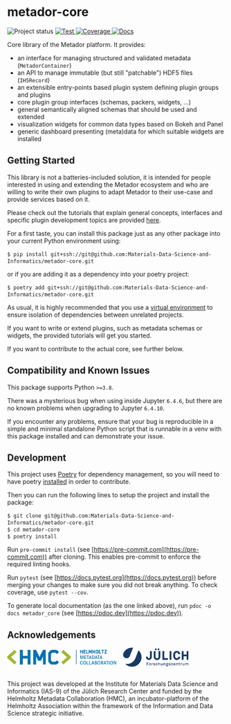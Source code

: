 # metador-core

![Project status](https://img.shields.io/badge/project%20status-alpha-%23ff8000)
[
![Test](https://img.shields.io/github/workflow/status/Materials-Data-Science-and-Informatics/metador-core/test?label=test)
](https://github.com/Materials-Data-Science-and-Informatics/metador-core/actions?query=workflow:test)
[
![Coverage](https://img.shields.io/codecov/c/gh/Materials-Data-Science-and-Informatics/metador-core?token=4JU2SZFZDZ)
](https://app.codecov.io/gh/Materials-Data-Science-and-Informatics/metador-core)
[
![Docs](https://img.shields.io/badge/read-docs-success)
](https://materials-data-science-and-informatics.github.io/metador-core/)

Core library of the Metador platform. It provides:

* an interface for managing structured and validated metadata (`MetadorContainer`)
* an API to manage immutable (but still "patchable") HDF5 files (`IH5Record`)
* an extensible entry-points based plugin system defining plugin groups and plugins
* core plugin group interfaces (schemas, packers, widgets, ...)
* general semantically aligned schemas that should be used and extended
* visualization widgets for common data types based on Bokeh and Panel
* generic dashboard presenting (meta)data for which suitable widgets are installed

## Getting Started

This library is not a batteries-included solution, it is intended for people interested in
using and extending the Metador ecosystem and who are willing to write their own plugins
to adapt Metador to their use-case and provide services based on it.

Please check out the tutorials that explain general concepts,
interfaces and specific plugin development topics are provided [here](./tutorial).

For a first taste, you can install this package just as any other package into your
current Python environment using:

<!--
old install link based on https:
metador-core@git+https://github.com/Materials-Data-Science-and-Informatics/metador-core.git
-->

```
$ pip install git+ssh://git@github.com:Materials-Data-Science-and-Informatics/metador-core.git
```

or if you are adding it as a dependency into your poetry project:

```
$ poetry add git+ssh://git@github.com:Materials-Data-Science-and-Informatics/metador-core.git
```

As usual, it is highly recommended that you use a
[virtual environment](https://stackoverflow.com/questions/41573587/what-is-the-difference-between-venv-pyvenv-pyenv-virtualenv-virtualenvwrappe)
to ensure isolation of dependencies between unrelated projects.

If you want to write or extend plugins, such as metadata schemas or widgets,
the provided tutorials will get you started.

If you want to contribute to the actual core, see further below.

## Compatibility and Known Issues

This package supports Python `>=3.8`.

There was a mysterious bug when using inside Jupyter `6.4.6`,
but there are no known problems when upgrading to Jupyter `6.4.10`.

If you encounter any problems, ensure that your bug is reproducible in a simple and
minimal standalone Python script that is runnable in a venv with this package installed
and can demonstrate your issue.

## Development

This project uses [Poetry](https://python-poetry.org/) for dependency
management, so you will need to have poetry
[installed](https://python-poetry.org/docs/master/#installing-with-the-official-installer)
in order to contribute.

Then you can run the following lines to setup the project and install the package:
```
$ git clone git@github.com:Materials-Data-Science-and-Informatics/metador-core.git
$ cd metador-core
$ poetry install
```

Run `pre-commit install` (see [https://pre-commit.com](https://pre-commit.com))
after cloning. This enables pre-commit to enforce the required linting hooks.

Run `pytest` (see [https://docs.pytest.org](https://docs.pytest.org)) before
merging your changes to make sure you did not break anything. To check
coverage, use `pytest --cov`.

To generate local documentation (as the one linked above), run
`pdoc -o docs metador_core` (see [https://pdoc.dev](https://pdoc.dev)).

## Acknowledgements

<div>
<img style="vertical-align: middle;" alt="HMC Logo" src="https://github.com/Materials-Data-Science-and-Informatics/Logos/raw/main/HMC/HMC_Logo_M.png" width=50% height=50% />
&nbsp;&nbsp;
<img style="vertical-align: middle;" alt="FZJ Logo" src="https://github.com/Materials-Data-Science-and-Informatics/Logos/raw/main/FZJ/FZJ.png" width=30% height=30% />
</div>
<br />

This project was developed at the Institute for Materials Data Science and Informatics
(IAS-9) of the Jülich Research Center and funded by the Helmholtz Metadata Collaboration
(HMC), an incubator-platform of the Helmholtz Association within the framework of the
Information and Data Science strategic initiative.

